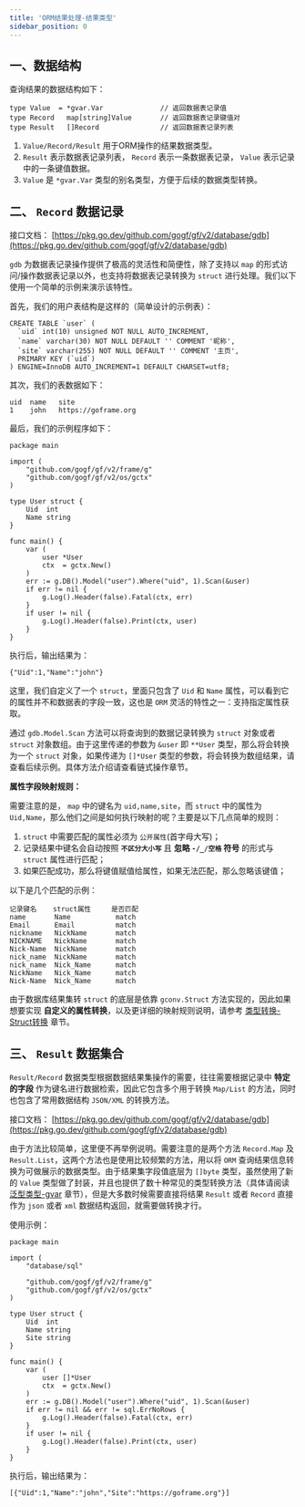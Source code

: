 ```yaml
---
title: 'ORM结果处理-结果类型'
sidebar_position: 0
---
```


## 一、数据结构

查询结果的数据结构如下：

```
type Value  = *gvar.Var              // 返回数据表记录值
type Record   map[string]Value       // 返回数据表记录键值对
type Result   []Record               // 返回数据表记录列表
```

1. `Value/Record/Result` 用于ORM操作的结果数据类型。
2. `Result` 表示数据表记录列表， `Record` 表示一条数据表记录， `Value` 表示记录中的一条键值数据。
3. `Value` 是 `*gvar.Var` 类型的别名类型，方便于后续的数据类型转换。

## 二、 `Record` 数据记录

接口文档： [https://pkg.go.dev/github.com/gogf/gf/v2/database/gdb](https://pkg.go.dev/github.com/gogf/gf/v2/database/gdb)

`gdb` 为数据表记录操作提供了极高的灵活性和简便性，除了支持以 `map` 的形式访问/操作数据表记录以外，也支持将数据表记录转换为 `struct` 进行处理。我们以下使用一个简单的示例来演示该特性。

首先，我们的用户表结构是这样的（简单设计的示例表）：

```
CREATE TABLE `user` (
  `uid` int(10) unsigned NOT NULL AUTO_INCREMENT,
  `name` varchar(30) NOT NULL DEFAULT '' COMMENT '昵称',
  `site` varchar(255) NOT NULL DEFAULT '' COMMENT '主页',
  PRIMARY KEY (`uid`)
) ENGINE=InnoDB AUTO_INCREMENT=1 DEFAULT CHARSET=utf8;
```

其次，我们的表数据如下：

```
uid  name   site
1    john   https://goframe.org
```

最后，我们的示例程序如下：

```
package main

import (
	"github.com/gogf/gf/v2/frame/g"
	"github.com/gogf/gf/v2/os/gctx"
)

type User struct {
	Uid  int
	Name string
}

func main() {
	var (
		user *User
		ctx  = gctx.New()
	)
	err := g.DB().Model("user").Where("uid", 1).Scan(&user)
	if err != nil {
		g.Log().Header(false).Fatal(ctx, err)
	}
	if user != nil {
		g.Log().Header(false).Print(ctx, user)
	}
}
```

执行后，输出结果为：

```
{"Uid":1,"Name":"john"}
```

这里，我们自定义了一个 `struct`，里面只包含了 `Uid` 和 `Name` 属性，可以看到它的属性并不和数据表的字段一致，这也是 `ORM` 灵活的特性之一：支持指定属性获取。

通过 `gdb.Model.Scan` 方法可以将查询到的数据记录转换为 `struct` 对象或者 `struct` 对象数组。由于这里传递的参数为 `&user` 即 `**User` 类型，那么将会转换为一个 `struct` 对象，如果传递为 `[]*User` 类型的参数，将会转换为数组结果，请查看后续示例。具体方法介绍请查看链式操作章节。

**属性字段映射规则：**

需要注意的是， `map` 中的键名为 `uid,name,site`，而 `struct` 中的属性为 `Uid,Name`，那么他们之间是如何执行映射的呢？主要是以下几点简单的规则：

1. `struct` 中需要匹配的属性必须为 `公开属性`(首字母大写)；
2. 记录结果中键名会自动按照 **`不区分大小写`** 且 **忽略 `-/_/空格` 符号** 的形式与 `struct` 属性进行匹配；
3. 如果匹配成功，那么将键值赋值给属性，如果无法匹配，那么忽略该键值；

以下是几个匹配的示例：

```
记录键名    struct属性     是否匹配
name       Name           match
Email      Email          match
nickname   NickName       match
NICKNAME   NickName       match
Nick-Name  NickName       match
nick_name  NickName       match
nick_name  Nick_Name      match
NickName   Nick_Name      match
Nick-Name  Nick_Name      match
```

由于数据库结果集转 `struct` 的底层是依靠 `gconv.Struct` 方法实现的，因此如果想要实现 **自定义的属性转换**，以及更详细的映射规则说明，请参考 [类型转换-Struct转换](output/goframe-v2.4-md/核心组件-重点/类型转换/类型转换-Struct转换) 章节。

## 三、 `Result` 数据集合

`Result/Record` 数据类型根据数据结果集操作的需要，往往需要根据记录中 **特定的字段** 作为键名进行数据检索，因此它包含多个用于转换 `Map/List` 的方法，同时也包含了常用数据结构 `JSON/XML` 的转换方法。

接口文档： [https://pkg.go.dev/github.com/gogf/gf/v2/database/gdb](https://pkg.go.dev/github.com/gogf/gf/v2/database/gdb)

由于方法比较简单，这里便不再举例说明。需要注意的是两个方法 `Record.Map` 及 `Result.List`，这两个方法也是使用比较频繁的方法，用以将 `ORM` 查询结果信息转换为可做展示的数据类型。由于结果集字段值底层为 `[]byte` 类型，虽然使用了新的 `Value` 类型做了封装，并且也提供了数十种常见的类型转换方法（具体请阅读 [泛型类型-gvar](output/goframe-v2.4-md/组件列表/数据结构/泛型类型-gvar) 章节），但是大多数时候需要直接将结果 `Result` 或者 `Record` 直接作为 `json` 或者 `xml` 数据结构返回，就需要做转换才行。

使用示例：

```
package main

import (
	"database/sql"

	"github.com/gogf/gf/v2/frame/g"
	"github.com/gogf/gf/v2/os/gctx"
)

type User struct {
	Uid  int
	Name string
	Site string
}

func main() {
	var (
		user []*User
		ctx  = gctx.New()
	)
	err := g.DB().Model("user").Where("uid", 1).Scan(&user)
	if err != nil && err != sql.ErrNoRows {
		g.Log().Header(false).Fatal(ctx, err)
	}
	if user != nil {
		g.Log().Header(false).Print(ctx, user)
	}
}
```

执行后，输出结果为：

```
[{"Uid":1,"Name":"john","Site":"https://goframe.org"}]
```